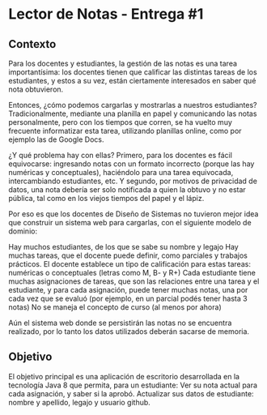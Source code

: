 # Lector de Notas - Entrega #1

## Contexto

Para los docentes y estudiantes, la gestión de las notas es una tarea importantísima: los docentes tienen que calificar las distintas tareas de los estudiantes, y estos a su vez, están ciertamente interesados en saber qué nota obtuvieron.

Entonces, ¿cómo podemos cargarlas y mostrarlas a nuestros estudiantes? Tradicionalmente, mediante una planilla en papel y comunicando las notas personalmente, pero con los tiempos que corren, se ha vuelto muy frecuente informatizar esta tarea, utilizando planillas online, como por ejemplo las de Google Docs.

¿Y qué problema hay con ellas? Primero, para los docentes es fácil equivocarse: ingresando notas con un formato incorrecto (porque las hay numéricas y conceptuales), haciéndolo para una tarea equivocada, intercambiando estudiantes, etc. Y segundo, por motivos de privacidad de datos, una nota debería ser solo notificada a quien la obtuvo y no estar pública, tal como en los viejos tiempos del papel y el lápiz.

Por eso es que los docentes de Diseño de Sistemas no tuvieron mejor idea que construir un sistema web para cargarlas, con el siguiente modelo de dominio:

Hay muchos estudiantes, de los que se sabe su nombre y legajo
Hay muchas tareas, que el docente puede definir, como parciales y trabajos prácticos. El docente establece un tipo de calificación para estas tareas: numéricas o conceptuales (letras como M, B- y R+)
Cada estudiante tiene muchas asignaciones de tareas, que son las relaciones entre una tarea y el estudiante, y para cada asignación, puede tener muchas notas, una por cada vez que se evaluó (por ejemplo, en un parcial podés tener hasta 3 notas)
No se maneja el concepto de curso (al menos por ahora)

Aún el sistema web donde se persistirán las notas no se encuentra realizado, por lo tanto los datos utilizados deberán sacarse de memoria.

## Objetivo

El objetivo principal es una aplicación de escritorio desarrollada en la tecnología Java 8 que permita, para un estudiante:
Ver su nota actual para cada asignación, y saber si la aprobó.
Actualizar sus datos de estudiante: nombre y apellido, legajo y usuario github.
